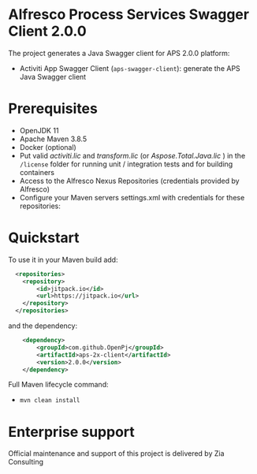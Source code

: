 # Alfresco Process Services Swagger Client 2.0.0

The project generates a Java Swagger client for APS 2.0.0 platform:

 * Activiti App Swagger Client (`aps-swagger-client`): generate the APS Java Swagger client

# Prerequisites
 * OpenJDK 11
 * Apache Maven 3.8.5
 * Docker (optional)
 * Put valid  _activiti.lic_  and  _transform.lic_  (or  _Aspose.Total.Java.lic_  )  in the `/license` folder for running unit / integration tests and for building containers 
 * Access to the Alfresco Nexus Repositories (credentials provided by Alfresco)
 * Configure your Maven servers settings.xml with credentials for these repositories:


# Quickstart

To use it in your Maven build add:

```xml
  <repositories>
	<repository>
	    <id>jitpack.io</id>
	    <url>https://jitpack.io</url>
	</repository>
  </repositories>
```

and the dependency:

```xml
	<dependency>
		<groupId>com.github.OpenPj</groupId>
		<artifactId>aps-2x-client</artifactId>
		<version>2.0.0</version>
	</dependency>
```

Full Maven lifecycle command:

 * `mvn clean install`

# Enterprise support
Official maintenance and support of this project is delivered by Zia Consulting
